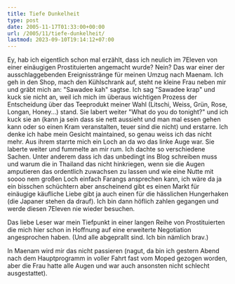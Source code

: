 ```yaml
---
title: Tiefe Dunkelheit
type: post
date: 2005-11-17T01:33:00+00:00
url: /2005/11/tiefe-dunkelheit/
lastmod: 2023-09-10T19:14:12+07:00
---
```

Ey, hab ich eigentlich schon mal erzählt, dass ich neulich im 7Eleven von einer einäugigen Prostituierten angemacht wurde? Nein? Das war einer der ausschlaggebenden Ereignisstränge für meinen Umzug nach Maenam. Ich geh in den Shop, mach den Kühlschrank auf, steht ne kleine Frau neben mir und gräbt mich an: "Sawadee kah" sagtse. Ich sag "Sawadee krap" und kuck sie nicht an, weil ich mich im überaus wichtigen Prozess der Entscheidung über das Teeprodukt meiner Wahl (Litschi, Weiss, Grün, Rose, Longan, Honey...) stand. Sie labert weiter "What do you do tonight?" und ich kuck sie an (kann ja sein dass sie nett aussieht und man mal essen gehen kann oder so einen Kram veranstalten, teuer sind die nicht) und erstarre. Ich denke ich habe mein Gesicht maintained, so genau weiss ich das nicht mehr. Aus ihrem starrte mich ein Loch an da wo das linke Auge war. Sie laberte weiter und fummelte an mir rum. Ich dachte so verschiedene Sachen. Unter anderem dass ich das unbedingt ins Blog schreiben muss und warum die in Thailand das nicht hinkriegen, wenn sie die Augen amputieren das ordentlich zuwachsen zu lassen und wie eine Nutte mit soooo nem großen Loch einfach Farangs ansprechen kann, ich wäre da ja ein bisschen schüchtern aber anscheinend gibt es einen Markt für einäugige käufliche Liebe gibt ja auch einen für die hässlichen Hungerhaken (die Japaner stehen da drauf). Ich bin dann höflich zahlen gegangen und werde diesen 7Eleven nie wieder besuchen.

Das liebe Leser war mein Tiefpunkt in einer langen Reihe von Prostituierten die mich hier schon in Hoffnung auf eine erweiterte Negotiation angesprochen haben. (Und alle abgeprallt sind. Ich bin nämlich brav.)

In Maenam wird mir das nicht passieren (nagut, da bin ich gestern Abend nach dem Hauptprogramm in voller Fahrt fast vom Moped gezogen worden, aber die Frau hatte alle Augen und war auch ansonsten nicht schlecht ausgestattet).
